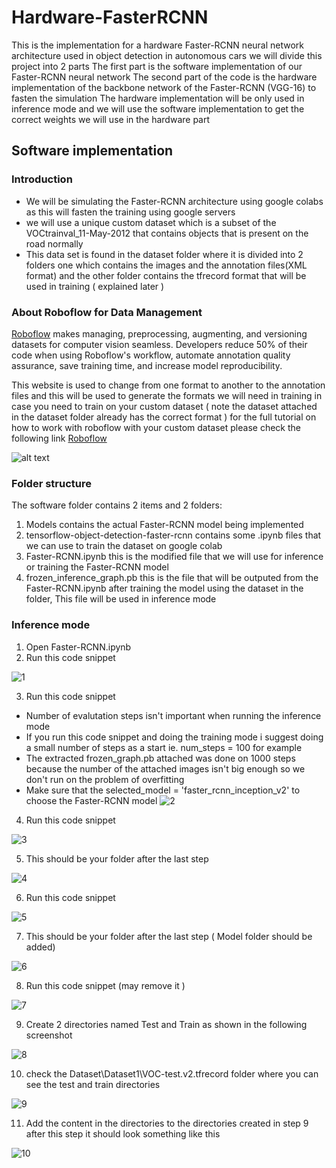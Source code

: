 # Hardware-FasterRCNN
This is the implementation for a hardware Faster-RCNN neural network architecture used in object detection in autonomous cars we will divide this project into 2 parts
The first part is the software implementation of our Faster-RCNN neural network
The second part of the code is the hardware implementation of the backbone network of the Faster-RCNN (VGG-16) to fasten the simulation 
The hardware implementation will be only used in inference mode and we will use the software implementation to get the correct weights we will 
use in the hardware part


## Software implementation

### Introduction


* We will be simulating the Faster-RCNN architecture using google colabs as this will fasten the training using google servers
* we will use a unique custom dataset which is a subset of the VOCtrainval_11-May-2012 that contains objects that is present on the road normally 
* This data set is found in the dataset folder where it is divided into 2 folders one which contains the images and the annotation files(XML format) and the 
other folder contains the tfrecord format that will be used in training ( explained later )


### About Roboflow for Data Management

[Roboflow](https://roboflow.ai) makes managing, preprocessing, augmenting, and versioning datasets for computer vision seamless.
Developers reduce 50% of their code when using Roboflow's workflow, automate annotation quality assurance, save training time, and increase model reproducibility.

This website is used to change from one format to another to the annotation files and this will be used to generate the formats we will need in training 
in case you need to train on your custom dataset ( note the dataset attached in the dataset folder already has the correct format )
for the full tutorial on how to work with roboflow with your custom dataset please check the following link [Roboflow](https://blog.roboflow.ai/getting-started-with-roboflow/)

![alt text](https://i.imgur.com/WHFqYSJ.png)


### Folder structure 

 
 The software folder contains 2 items and 2 folders:
 1. Models contains the actual Faster-RCNN model being implemented 
 2. tensorflow-object-detection-faster-rcnn contains some .ipynb files that we can use to train the dataset on google colab 
 3. Faster-RCNN.ipynb this is the modified file that we will use for inference or training the Faster-RCNN model
 4. frozen_inference_graph.pb this is the file that will be outputed from the Faster-RCNN.ipynb after training the model using the dataset in the folder, This file will be used in inference mode
 
### Inference mode

1. Open Faster-RCNN.ipynb
2. Run this code snippet 

 ![1](https://user-images.githubusercontent.com/65522542/84104467-08b05e00-aa16-11ea-976e-d5e781555cd4.PNG)

3. Run this code snippet 
 * Number of evalutation steps isn't important when running the inference mode
 * If you run this code snippet and doing the training mode i suggest doing a small number of steps as a start ie. num_steps = 100 for example
 * The extracted frozen_graph.pb attached was done on 1000 steps because the number of the attached images isn't big enough so we don't run on the problem of overfitting
 * Make sure that the selected_model = 'faster_rcnn_inception_v2' to choose the Faster-RCNN model
  ![2](https://user-images.githubusercontent.com/65522542/84105102-9b053180-aa17-11ea-9251-2b4d324c9f34.PNG)
  
4. Run this code snippet

 ![3](https://user-images.githubusercontent.com/65522542/84105675-4cf12d80-aa19-11ea-89ef-ef27a78664e9.PNG)
 
5. This should be your folder after the last step
 
 ![4](https://user-images.githubusercontent.com/65522542/84105780-a22d3f00-aa19-11ea-9945-2ddf8220d7f4.PNG)
 
6. Run this code snippet 

 ![5](https://user-images.githubusercontent.com/65522542/84105992-3bf4ec00-aa1a-11ea-9b2d-a62e30e4f467.PNG)
 
7. This should be your folder after the last step ( Model folder should be added)

 ![6](https://user-images.githubusercontent.com/65522542/84106084-7ced0080-aa1a-11ea-9f56-36a2289f7ada.PNG)
 
8. Run this code snippet (may remove it )

 ![7](https://user-images.githubusercontent.com/65522542/84106815-66e03f80-aa1c-11ea-843a-99bb9fdedd77.PNG)
 
9. Create 2 directories named Test and Train as shown in the following screenshot

 ![8](https://user-images.githubusercontent.com/65522542/84107269-79a74400-aa1d-11ea-9fa2-77ac0926f9ac.PNG)

10. check the Dataset\Dataset1\VOC-test.v2.tfrecord folder where you can see the test and train directories 

 ![9](https://user-images.githubusercontent.com/65522542/84108625-e8d26780-aa20-11ea-9f8c-3ea720171bd8.PNG)
 
11. Add the content in the directories to the directories created in step 9 after this step it should look something like this

 ![10](https://user-images.githubusercontent.com/65522542/84108737-351da780-aa21-11ea-9a73-d88aafa2e72d.PNG)























 
